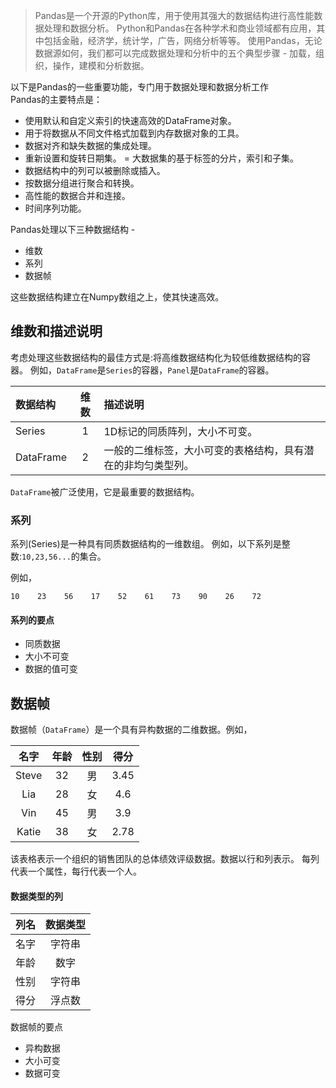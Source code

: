 > Pandas是一个开源的Python库，用于使用其强大的数据结构进行高性能数据处理和数据分析。 Python和Pandas在各种学术和商业领域都有应用，其中包括金融，经济学，统计学，广告，网络分析等等。 使用Pandas，无论数据源如何，我们都可以完成数据处理和分析中的五个典型步骤 - 加载，组织，操作，建模和分析数据。

以下是Pandas的一些重要功能，专门用于数据处理和数据分析工作  
Pandas的主要特点是：

- 使用默认和自定义索引的快速高效的DataFrame对象。
- 用于将数据从不同文件格式加载到内存数据对象的工具。
- 数据对齐和缺失数据的集成处理。
- 重新设置和旋转日期集。
= 大数据集的基于标签的分片，索引和子集。
- 数据结构中的列可以被删除或插入。
- 按数据分组进行聚合和转换。
- 高性能的数据合并和连接。
- 时间序列功能。

Pandas处理以下三种数据结构 -

- 维数
- 系列
- 数据帧   

这些数据结构建立在Numpy数组之上，使其快速高效。

## 维数和描述说明
考虑处理这些数据结构的最佳方式是:将高维数据结构化为较低维数据结构的容器。 例如，`DataFrame`是`Series`的容器，`Panel`是`DataFrame`的容器。

| 数据结构 |	维数	| 描述说明 |
| :------- | :---: | :------- |
| Series  |	1	| 1D标记的同质阵列，大小不可变。|
|DataFrame|2|	一般的二维标签，大小可变的表格结构，具有潜在的非均匀类型列。|

`DataFrame`被广泛使用，它是最重要的数据结构。

### 系列

系列(Series)是一种具有同质数据结构的一维数组。 例如，以下系列是整数:`10,23,56...`的集合。

例如，
```
10    23    56    17    52    61    73    90    26    72
```
#### 系列的要点
- 同质数据
- 大小不可变
- 数据的值可变

## 数据帧
数据帧（`DataFrame`）是一个具有异构数据的二维数据。例如，

| 名字 | 年龄 | 性别 | 得分 |
| :----: |:----:|:----:|:----:|
|Steve	|32	|男	|3.45|
|Lia	|28	|女	|4.6|
|Vin	|45	|男	|3.9|
|Katie	|38	|女	|2.78|
该表格表示一个组织的销售团队的总体绩效评级数据。数据以行和列表示。 每列代表一个属性，每行代表一个人。

#### 数据类型的列
| 列名 | 数据类型|
|:---:|:---:|
| 名字|字符串|
|年龄|数字|
|性别|字符串|
|得分|浮点数|

数据帧的要点
- 异构数据
- 大小可变
- 数据可变

